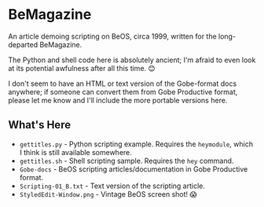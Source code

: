 # BeMagazine

An article demoing scripting on BeOS, circa 1999, written for the long-departed
BeMagazine.

The Python and shell code here is absolutely ancient; I'm afraid to even look
at its potential awfulness after all this time. :blush:

I don't seem to have an HTML or text version of the Gobe-format docs
anywhere; if someone can convert them from Gobe Productive format, please let
me know and I'll include the more portable versions here.

## What's Here

* `gettitles.py` - Python scripting example. Requires the `heymodule`, which I think is still available somewhere.
* `gettitles.sh` - Shell scripting sample. Requires the `hey` command.
* `Gobe-docs` - BeOS scripting articles/documentation in Gobe Productive format.
* `Scripting-01_B.txt` - Text version of the scripting article.
* `StyledEdit-Window.png` - Vintage BeOS screen shot! :scream:
